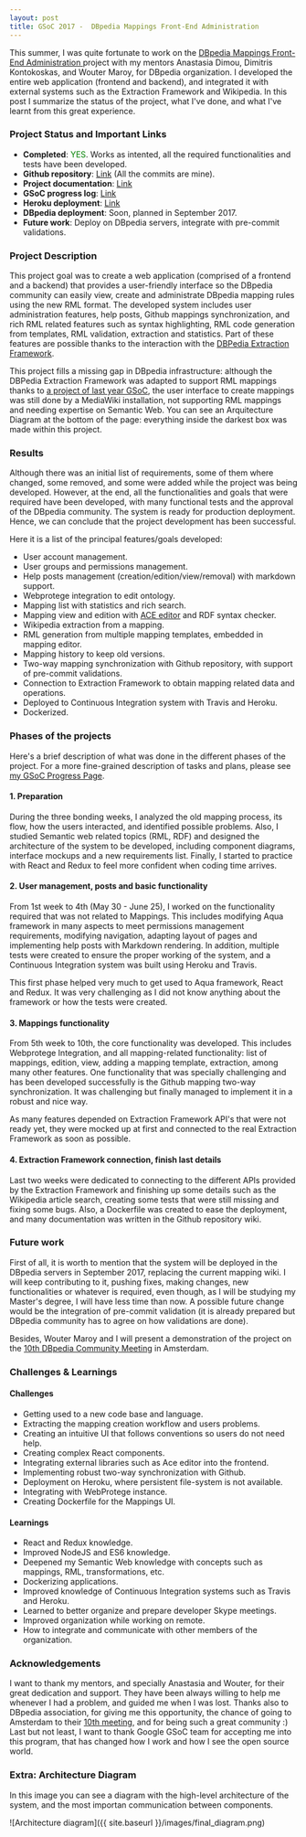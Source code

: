 ```yaml
---
layout: post
title: GSoC 2017 -  DBpedia Mappings Front-End Administration
---
```


This summer, I was quite fortunate to work on the [DBpedia Mappings Front-End Administration ](https://docs.google.com/document/d/10ylUFwgj-i0BxDQ9LAbHkpanbNr9TFklgMnejSIXISg/edit?usp=sharing) project with my mentors Anastasia Dimou, Dimitris Kontokoskas, and Wouter Maroy, for DBpedia organization. I developed the entire web application (frontend and backend), and integrated it with external systems such as the Extraction Framework and Wikipedia. In this post I summarize the status of the project, what I've done, and what I've learnt from this great experience.


### Project Status and Important Links
* **Completed**: <span style="color:green;">YES</span>. Works as intented, all the required functionalities and tests have been developed.
* **Github repository**: [Link](https://github.com/dbpedia/mappings-ui) (All the commits are mine).
* **Project documentation**: [Link](https://github.com/dbpedia/mappings-ui/wiki)
* **GSoC progress log**: [Link](https://github.com/dbpedia/mappings-ui/wiki/GSoC_2017_Progress_Ismael_Rodriguez)
* **Heroku deployment**: [Link](https://mappings-ui.herokuapp.com)
* **DBpedia deployment**: Soon, planned in September 2017.
* **Future work**: Deploy on DBpedia servers, integrate with pre-commit validations.

### Project Description

This project goal was to create a web application (comprised of a frontend and a backend) that provides a user-friendly interface so the DBpedia community can easily view, create and administrate DBpedia mapping rules using the new RML format. The developed system includes user administration features, help posts, Github mappings synchronization, and rich RML related features such as syntax highlighting, RML code generation from templates, RML validation, extraction and statistics. Part of these features are possible thanks to the interaction with the [DBPedia Extraction Framework](https://github.com/dbpedia/extraction-framework).

This project fills a missing gap in DBpedia infrastructure: although the DBPedia Extraction Framework was adapted to support RML mappings thanks to [a project of last year GSoC](https://summerofcode.withgoogle.com/archive/2016/projects/5147656280080384/), the user interface to create mappings was still done by a MediaWiki installation, not supporting RML mappings and needing expertise on Semantic Web. You can see an Arquitecture Diagram at the bottom of the page: everything inside the darkest box was made within this project.

### Results

Although there was an initial list of requirements, some of them where changed, some removed, and some were added while the project was being developed. However, at the end, all the functionalities and goals that were required have been developed, with many functional tests and the approval of the DBpedia community. The system is ready for production deployment.
Hence, we can conclude that the project development has been successful.

Here it is a list of the principal features/goals developed:

* User account management.
* User groups and permissions management.
* Help posts management (creation/edition/view/removal) with markdown support.
* Webprotege integration to edit ontology.
* Mapping list with statistics and rich search.
* Mapping view and edition with [ACE editor](https://ace.c9.io/) and RDF syntax checker.
* Wikipedia extraction from a mapping.
* RML generation from multiple mapping templates, embedded in mapping editor.
* Mapping history to keep old versions.
* Two-way mapping synchronization with Github repository, with support of pre-commit validations.
* Connection to Extraction Framework to obtain mapping related data and operations.
* Deployed to Continuous Integration system with Travis and Heroku.
* Dockerized.


### Phases of the projects

Here's a brief description of what was done in the different phases of the project. For a more fine-grained description of tasks and plans, please see [my GSoC Progress Page](https://github.com/dbpedia/mappings-ui/wiki/GSoC_2017_Progress_Ismael_Rodriguez).

#### 1. Preparation

During the three bonding weeks, I analyzed the old mapping process, its flow, how the users interacted, and identified possible problems. Also, I studied Semantic web related topics (RML, RDF) and designed the architecture of the system to be developed, including component diagrams, interface mockups and a new requirements list. Finally, I started to practice with React and Redux to feel more confident when coding time arrives.

#### 2. User management, posts and basic functionality

From 1st week to 4th (May 30 - June 25), I worked on the functionality required that was not related to Mappings. This includes modifying Aqua framework in many aspects to meet permissions management requirements, modifying navigation, adapting layout of pages and implementing help posts with Markdown rendering. In addition, multiple tests were created to ensure the proper working of the system, and a Continuous Integration system was built using Heroku and Travis.

This first phase helped very much to get used to Aqua framework, React and Redux. It was very challenging as I did not know anything about the framework or how the tests were created.

#### 3. Mappings functionality

From 5th week to 10th, the core functionality was developed. This includes Webprotege Integration, and all mapping-related functionality: list of mappings, edition, view, adding a mapping template, extraction, among many other features.
One functionality that was specially challenging and has been developed successfully is the Github mapping two-way synchronization. It was challenging but finally managed to implement it in a robust and nice way.

As many features depended on Extraction Framework API's that were not ready yet, they were mocked up at first and connected to the real Extraction Framework as soon as possible.

#### 4. Extraction Framework connection, finish last details

Last two weeks were dedicated to connecting to the different APIs provided by the Extraction Framework and finishing up some details such as the Wikipedia article search, creating some tests that were still missing and fixing some bugs. Also, a Dockerfile was created to ease the deployment, and many documentation was written in the Github repository wiki.

### Future work

First of all, it is worth to mention that the system will be deployed in the DBpedia servers in September 2017, replacing the current mapping wiki. I will keep contributing to it, pushing fixes, making changes, new functionalities or whatever is required, even though, as I will be studying my Master's degree, I will have less time than now. 
A possible future change would be the integration of pre-commit validation (it is already prepared but DBpedia community has to agree on how validations are done).

Besides, Wouter Maroy and I will present a demonstration of the project on the [10th DBpedia Community Meeting](http://wiki.dbpedia.org/meetings/Amsterdam2017) in Amsterdam.

### Challenges & Learnings

#### Challenges
* Getting used to a new code base and language.
* Extracting the mapping creation workflow and users problems.
* Creating an intuitive UI that follows conventions so users do not need help.
* Creating complex React components.
* Integrating external libraries such as Ace editor into the frontend.
* Implementing robust two-way synchronization with Github.
* Deployment on Heroku, where persistent file-system is not available.
* Integrating with WebProtege instance.
* Creating Dockerfile for the Mappings UI.

#### Learnings
* React and Redux knowledge.
* Improved NodeJS and ES6 knowledge.
* Deepened my Semantic Web knowledge with concepts such as mappings, RML, transformations, etc.
* Dockerizing applications.
* Improved knowledge of Continuous Integration systems such as Travis and Heroku.
* Learned to better organize and prepare developer Skype meetings.
* Improved organization while working on remote.
* How to integrate and communicate with other members of the organization.


### Acknowledgements

I want to thank my mentors, and specially Anastasia and Wouter, for their great dedication and support. They have been always willing to help me whenever I had a problem, and guided me when I was lost. 
Thanks also to DBpedia association, for giving me this opportunity, the chance of going to Amsterdam to their [10th meeting](http://wiki.dbpedia.org/meetings/Amsterdam2017), and for being such a great community :)
Last but not least, I want to thank Google GSoC team for accepting me into this program, that has changed how I work and how I see the open source world.

### Extra: Architecture Diagram

In this image you can see a diagram with the high-level architecture of the system, and the most importan communication between components.

![Architecture diagram]({{ site.baseurl }}/images/final_diagram.png)

